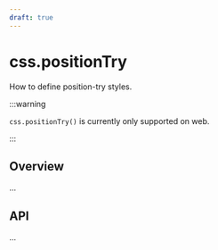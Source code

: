```yaml
---
draft: true
---
```


# css.positionTry

<p className="text-xl">How to define position-try styles.</p>

:::warning

`css.positionTry()` is currently only supported on web.

:::

## Overview

...

## API

...
